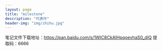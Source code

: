 ```yaml
---
layout: page
title: "milestone"
description: "代表作"
header-img: "img/zhihu.jpg"
---
```


笔记文件下载地址：https://pan.baidu.com/s/1WIC8CkAIHpqoevhaS0_dIQ     提取码：6666 





